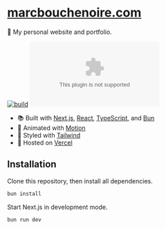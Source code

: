 # [marcbouchenoire.com](https://marcbouchenoire.com)

🤹 My personal website and portfolio.

[![build](https://img.shields.io/github/actions/workflow/status/marcbouchenoire/marcbouchenoire.com/.github/workflows/ci.yml)](https://github.com/marcbouchenoire/marcbouchenoire.com/actions/workflows/ci.yml)
[![license](https://img.shields.io/github/license/marcbouchenoire/marcbouchenoire.com?color=%23f81)](https://github.com/marcbouchenoire/marcbouchenoire.com/blob/main/LICENSE)

- 📚 Built with [Next.js](https://nextjs.org), [React](https://reactjs.org), [TypeScript](https://www.typescriptlang.org), and [Bun](https://bun.sh/)
- 💫 Animated with [Motion](https://motion.dev)
- 🎨 Styled with [Tailwind](https://tailwindcss.com)
- 💽 Hosted on [Vercel](https://vercel.com)

## Installation

Clone this repository, then install all dependencies.

```bash
bun install
```

Start Next.js in development mode.

```bash
bun run dev
```
